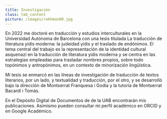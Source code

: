 ```yaml
---
title: Investigación
class: tab_content
picture: /images/rokhman00.jpg
---
```


En 2022 me doctoré en traducción y estudios interculturales en la Universidad Autónoma de Barcelona con una tesis titulada La traducción de literatura yidis moderna: la judeidad yidis y el traslado de endónimos. El tema central del trabajo es la representación de la identidad cultural asquenazí en la traducción de literatura yidis moderna y se centra en las estrategias empleadas para trasladar nombres propios, sobre todo topónimos y antropónimos, en un contexto de minorización lingüística.

Mi tesis se enmarcó en las líneas de investigación de traducción de textos literarios, por un lado, y textualidad y traducción, por el otro, y se desarrolló bajo la dirección de Montserrat Franquesa i Godia y la tutoría de Montserrat Bacardí i Tomàs.

En el Depósito Digital de Documentos de de la UAB encontrarán mis publicaciones. Asimismo pueden consultar mi perfil académico en ORCID y en Google Académico.